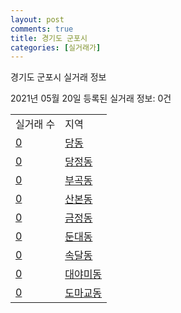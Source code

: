 ```yaml
---
layout: post
comments: true
title: 경기도 군포시
categories: [실거래가]
---
```


경기도 군포시 실거래 정보

2021년 05월 20일 등록된 실거래 정보: 0건


<table>
  <tr>
    <td>실거래 수</td>
    <td>지역</td>
  </tr>

  
  <tr>
    <td><a href="4141010100.html">0</a></td>
    <td><a href="4141010100.html">당동</a></td>
  </tr>
    

  <tr>
    <td><a href="4141010200.html">0</a></td>
    <td><a href="4141010200.html">당정동</a></td>
  </tr>
    

  <tr>
    <td><a href="4141010300.html">0</a></td>
    <td><a href="4141010300.html">부곡동</a></td>
  </tr>
    

  <tr>
    <td><a href="4141010400.html">0</a></td>
    <td><a href="4141010400.html">산본동</a></td>
  </tr>
    

  <tr>
    <td><a href="4141010500.html">0</a></td>
    <td><a href="4141010500.html">금정동</a></td>
  </tr>
    

  <tr>
    <td><a href="4141010600.html">0</a></td>
    <td><a href="4141010600.html">둔대동</a></td>
  </tr>
    

  <tr>
    <td><a href="4141010700.html">0</a></td>
    <td><a href="4141010700.html">속달동</a></td>
  </tr>
    

  <tr>
    <td><a href="4141010800.html">0</a></td>
    <td><a href="4141010800.html">대야미동</a></td>
  </tr>
    

  <tr>
    <td><a href="4141010900.html">0</a></td>
    <td><a href="4141010900.html">도마교동</a></td>
  </tr>
    


</table>
    